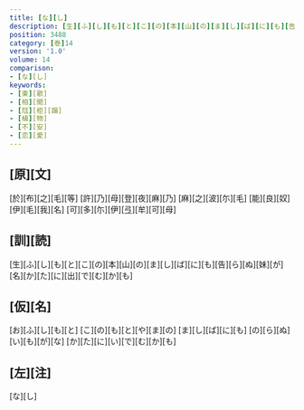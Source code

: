 ```yaml
---
title: [な][し]
description: [生][ふ][し][も][と][こ][の][本][山][の][ま][し][ば][に][も][告][ら][ぬ][妹][が][名][か][た][に][出][で][む][か][も]
position: 3488
category: [巻]14
version: '1.0'
volume: 14
comparison:
- [な][し]
keywords:
- [東][歌]
- [相][聞]
- [尫][柜][蹋]
- [植][物]
- [不][安]
- [恋][愛]
---
```


## [原][文]

[於][布][之][毛][等] [許][乃][母][登][夜][麻][乃] [麻][之][波][尓][毛] [能][良][奴][伊][毛][我][名] [可][多][尓][伊][弖][牟][可][母]

## [訓][読]

[生][ふ][し][も][と][こ][の][本][山][の][ま][し][ば][に][も][告][ら][ぬ][妹][が][名][か][た][に][出][で][む][か][も]

## [仮][名]

[お][ふ][し][も][と] [こ][の][も][と][や][ま][の] [ま][し][ば][に][も] [の][ら][ぬ][い][も][が][な] [か][た][に][い][で][む][か][も]

## [左][注]

[な][し]
